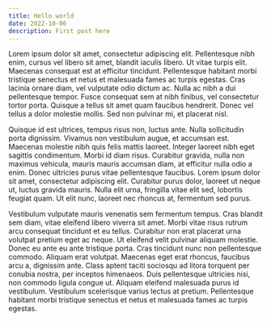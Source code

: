 ```yaml
---
title: Hello world
date: 2022-10-06
description: First post here
---
```


Lorem ipsum dolor sit amet, consectetur adipiscing elit. Pellentesque nibh enim, cursus vel libero sit amet, blandit iaculis libero. Ut vitae turpis elit. Maecenas consequat est at efficitur tincidunt. Pellentesque habitant morbi tristique senectus et netus et malesuada fames ac turpis egestas. Cras lacinia ornare diam, vel vulputate odio dictum ac. Nulla ac nibh a dui pellentesque tempor. Fusce consequat sem at nibh finibus, vel consectetur tortor porta. Quisque a tellus sit amet quam faucibus hendrerit. Donec vel tellus a dolor molestie mollis. Sed non pulvinar mi, et placerat nisl.

Quisque id est ultrices, tempus risus non, luctus ante. Nulla sollicitudin porta dignissim. Vivamus non vestibulum augue, et accumsan est. Maecenas molestie nibh quis felis mattis laoreet. Integer laoreet nibh eget sagittis condimentum. Morbi id diam risus. Curabitur gravida, nulla non maximus vehicula, mauris mauris accumsan diam, at efficitur nulla odio a enim. Donec ultricies purus vitae pellentesque faucibus. Lorem ipsum dolor sit amet, consectetur adipiscing elit. Curabitur purus dolor, laoreet ut neque ut, luctus gravida mauris. Nulla elit urna, fringilla vitae elit sed, lobortis feugiat quam. Ut elit nunc, laoreet nec rhoncus at, fermentum sed purus.

Vestibulum vulputate mauris venenatis sem fermentum tempus. Cras blandit sem diam, vitae eleifend libero viverra sit amet. Morbi vitae risus rutrum arcu consequat tincidunt et eu tellus. Curabitur non erat placerat urna volutpat pretium eget ac neque. Ut eleifend velit pulvinar aliquam molestie. Donec eu ante eu ante tristique porta. Cras tincidunt nunc non pellentesque commodo. Aliquam erat volutpat. Maecenas eget erat rhoncus, faucibus arcu a, dignissim ante. Class aptent taciti sociosqu ad litora torquent per conubia nostra, per inceptos himenaeos. Duis pellentesque ultricies nisi, non commodo ligula congue ut. Aliquam eleifend malesuada purus id vestibulum. Vestibulum scelerisque varius lectus at pretium. Pellentesque habitant morbi tristique senectus et netus et malesuada fames ac turpis egestas.
